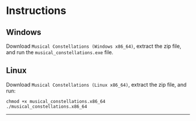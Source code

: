 # Instructions

## Windows

Download `Musical Constellations (Windows x86_64)`, extract the zip file, and run the `musical_constellations.exe` file.

## Linux

Download `Musical Constellations (Linux x86_64)`, extract the zip file, and run:

```shell
chmod +x musical_constellations.x86_64
./musical_constellations.x86_64
```

----
